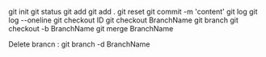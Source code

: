 git init
git status
git add 
git add .
git reset
git commit -m 'content'
git log
git log --oneline
git checkout ID
git checkout BranchName
git branch 
git checkout -b BranchName
git merge BranchName

Delete brancn : git branch -d BranchName
